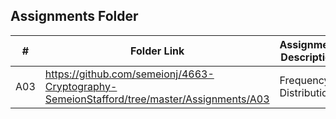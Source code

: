 ##  Assignments Folder

|   #   | Folder Link | Assignment Description |
| :---: | ----------- | ---------------------- |
|   A03    |    https://github.com/semeionj/4663-Cryptography-SemeionStafford/tree/master/Assignments/A03         |         Frequency Distribution               |
